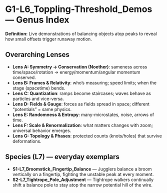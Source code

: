 # G1-L6_Toppling-Threshold_Demos — Genus Index
**Definition:** Live demonstrations of balancing objects atop peaks to reveal how small offsets trigger runaway motion.

## Overarching Lenses

- **Lens A: Symmetry -> Conservation (Noether)**: sameness across time/space/rotation → energy/momentum/angular momentum conserved.
- **Lens B: Frames & Relativity**: who’s measuring; speed limits; when the stage (spacetime) bends.
- **Lens C: Quantization**: ramps become staircases; waves behave as particles and vice-versa.
- **Lens D: Fields & Gauge**: forces as fields spread in space; different “potentials” = same physics.
- **Lens E: Randomness & Entropy**: many-microstates, noise, arrows of time.
- **Lens F: Scale & Renormalization**: what matters changes with zoom; universal behavior emerges.
- **Lens G: Topology & Phases**: protected counts (knots/holes) that survive deformations.

## Species (L7) — everyday exemplars
- **S1-L7_Broomstick_Fingertip_Balance** — Jugglers balance a broom vertically on a fingertip, fighting the unstable peak at every moment.
- **S2-L7_Tightrope_Pole_Adjustment** — Tightrope walkers continually shift a balance pole to stay atop the narrow potential hill of the wire.
